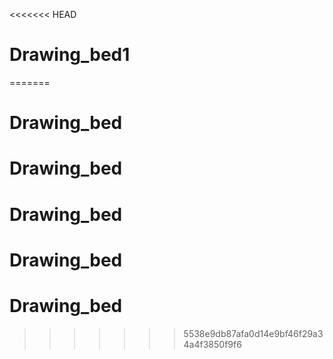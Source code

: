 <<<<<<< HEAD
# Drawing_bed1
=======
# Drawing_bed
# Drawing_bed
# Drawing_bed
# Drawing_bed
# Drawing_bed
>>>>>>> 5538e9db87afa0d14e9bf46f29a34a4f3850f9f6
